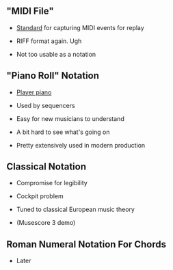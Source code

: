 ## "MIDI File"

* [Standard](http://www.music.mcgill.ca/~ich/classes/mumt306/StandardMIDIfileformat.html) for capturing MIDI events for replay

* RIFF format again. Ugh

* Not too usable as a notation

## "Piano Roll" Notation

* [Player piano](https://www.youtube.com/watch?v=aseMAEctM1s)

* Used by sequencers

* Easy for new musicians to understand

* A bit hard to see what's going on

* Pretty extensively used in modern production

## Classical Notation

* Compromise for legibility

* Cockpit problem

* Tuned to classical European music theory

* (Musescore 3 demo)

## Roman Numeral Notation For Chords

* Later
